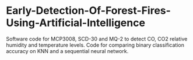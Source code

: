 # Early-Detection-Of-Forest-Fires-Using-Artificial-Intelligence
Software code for MCP3008, SCD-30 and MQ-2 to detect CO, CO2 relative humidity and temperature levels. Code for comparing binary classification accuracy on KNN and a sequential neural network.
